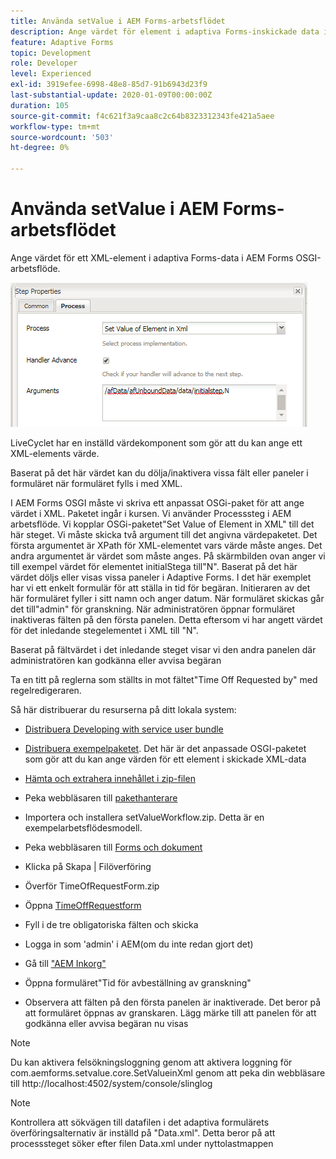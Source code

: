 ```yaml
---
title: Använda setValue i AEM Forms-arbetsflödet
description: Ange värdet för element i adaptiva Forms-inskickade data i AEM Forms OSGI
feature: Adaptive Forms
topic: Development
role: Developer
level: Experienced
exl-id: 3919efee-6998-48e8-85d7-91b6943d23f9
last-substantial-update: 2020-01-09T00:00:00Z
duration: 105
source-git-commit: f4c621f3a9caa8c2c64b8323312343fe421a5aee
workflow-type: tm+mt
source-wordcount: '503'
ht-degree: 0%

---
```


# Använda setValue i AEM Forms-arbetsflödet

Ange värdet för ett XML-element i adaptiva Forms-data i AEM Forms OSGI-arbetsflöde.

![SetValue](assets/setvalue.png)

LiveCyclet har en inställd värdekomponent som gör att du kan ange ett XML-elements värde.

Baserat på det här värdet kan du dölja/inaktivera vissa fält eller paneler i formuläret när formuläret fylls i med XML.

I AEM Forms OSGI måste vi skriva ett anpassat OSGi-paket för att ange värdet i XML. Paketet ingår i kursen.
Vi använder Processsteg i AEM arbetsflöde. Vi kopplar OSGi-paketet&quot;Set Value of Element in XML&quot; till det här steget.
Vi måste skicka två argument till det angivna värdepaketet. Det första argumentet är XPath för XML-elementet vars värde måste anges. Det andra argumentet är värdet som måste anges.
På skärmbilden ovan anger vi till exempel värdet för elementet initialStega till&quot;N&quot;.
Baserat på det här värdet döljs eller visas vissa paneler i Adaptive Forms.
I det här exemplet har vi ett enkelt formulär för att ställa in tid för begäran. Initieraren av det här formuläret fyller i sitt namn och anger datum. När formuläret skickas går det till&quot;admin&quot; för granskning. När administratören öppnar formuläret inaktiveras fälten på den första panelen. Detta eftersom vi har angett värdet för det inledande stegelementet i XML till &quot;N&quot;.

Baserat på fältvärdet i det inledande steget visar vi den andra panelen där administratören kan godkänna eller avvisa begäran

Ta en titt på reglerna som ställts in mot fältet&quot;Time Off Requested by&quot; med regelredigeraren.

Så här distribuerar du resurserna på ditt lokala system:

* [Distribuera Developing with service user bundle](/help/forms/assets/common-osgi-bundles/DevelopingWithServiceUser.jar)

* [Distribuera exempelpaketet](/help/forms/assets/common-osgi-bundles/SetValueApp.core-1.0-SNAPSHOT.jar). Det här är det anpassade OSGI-paketet som gör att du kan ange värden för ett element i skickade XML-data

* [Hämta och extrahera innehållet i zip-filen](assets/setvalueassets.zip)
* Peka webbläsaren till [pakethanterare](http://localhost:4502/crx/packmgr/index.jsp)
* Importera och installera setValueWorkflow.zip. Detta är en exempelarbetsflödesmodell.
* Peka webbläsaren till [Forms och dokument](http://localhost:4502/aem/forms.html/content/dam/formsanddocuments)
* Klicka på Skapa | Filöverföring
* Överför TimeOfRequestForm.zip
* Öppna [TimeOffRequestform](http://localhost:4502/content/dam/formsanddocuments/timeoffapplication/jcr:content?wcmmode=disabled)
* Fyll i de tre obligatoriska fälten och skicka
* Logga in som &#39;admin&#39; i AEM(om du inte redan gjort det)
* Gå till [&quot;AEM Inkorg&quot;](http://localhost:4502/aem/inbox)
* Öppna formuläret&quot;Tid för avbeställning av granskning&quot;
* Observera att fälten på den första panelen är inaktiverade. Det beror på att formuläret öppnas av granskaren. Lägg märke till att panelen för att godkänna eller avvisa begäran nu visas

>[!NOTE]
>
>Du kan aktivera felsökningsloggning genom att aktivera loggning för
>com.aemforms.setvalue.core.SetValueinXml
>genom att peka din webbläsare till http://localhost:4502/system/console/slinglog

>[!NOTE]
>
>Kontrollera att sökvägen till datafilen i det adaptiva formulärets överföringsalternativ är inställd på &quot;Data.xml&quot;. Detta beror på att processsteget söker efter filen Data.xml under nyttolastmappen
